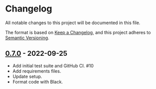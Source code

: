 # Changelog
All notable changes to this project will be documented in this file.

The format is based on [Keep a Changelog](https://keepachangelog.com/en/1.0.0/),
and this project adheres to [Semantic Versioning](https://semver.org/spec/v2.0.0.html).

## [0.7.0](https://github.com/fabiocaccamo/django-freeze/releases/tag/0.7.0) - 2022-09-25
-   Add initial test suite and GitHub CI. #10
-   Add requirements files.
-   Update setup.
-   Format code with Black.
